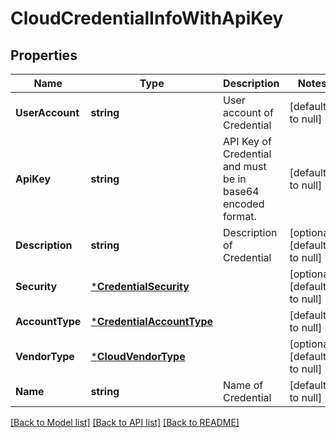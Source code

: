 # CloudCredentialInfoWithApiKey

## Properties
Name | Type | Description | Notes
------------ | ------------- | ------------- | -------------
**UserAccount** | **string** | User account of Credential | [default to null]
**ApiKey** | **string** | API Key of Credential and must be in base64 encoded format. | [default to null]
**Description** | **string** | Description of Credential | [optional] [default to null]
**Security** | [***CredentialSecurity**](CredentialSecurity.md) |  | [optional] [default to null]
**AccountType** | [***CredentialAccountType**](CredentialAccountType.md) |  | [default to null]
**VendorType** | [***CloudVendorType**](CloudVendorType.md) |  | [optional] [default to null]
**Name** | **string** | Name of Credential | [default to null]

[[Back to Model list]](../README.md#documentation-for-models) [[Back to API list]](../README.md#documentation-for-api-endpoints) [[Back to README]](../README.md)

